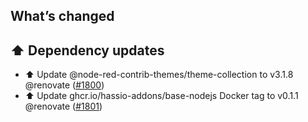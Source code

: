## What’s changed

## ⬆️ Dependency updates

- ⬆️ Update @node-red-contrib-themes/theme-collection to v3.1.8 @renovate ([#1800](https://github.com/hassio-addons/addon-node-red/pull/1800))
- ⬆️ Update ghcr.io/hassio-addons/base-nodejs Docker tag to v0.1.1 @renovate ([#1801](https://github.com/hassio-addons/addon-node-red/pull/1801))
